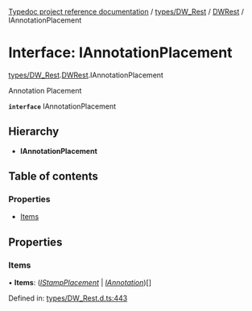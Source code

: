 [Typedoc project reference documentation](../README.md) / [types/DW_Rest](../modules/types_dw_rest.md) / [DWRest](../modules/types_dw_rest.dwrest.md) / IAnnotationPlacement

# Interface: IAnnotationPlacement

[types/DW_Rest](../modules/types_dw_rest.md).[DWRest](../modules/types_dw_rest.dwrest.md).IAnnotationPlacement

Annotation Placement

**`interface`** IAnnotationPlacement

## Hierarchy

* **IAnnotationPlacement**

## Table of contents

### Properties

- [Items](types_dw_rest.dwrest.iannotationplacement.md#items)

## Properties

### Items

• **Items**: ([*IStampPlacement*](types_dw_rest.dwrest.istampplacement.md) \| [*IAnnotation*](types_dw_rest.dwrest.iannotation.md))[]

Defined in: [types/DW_Rest.d.ts:443](https://github.com/DocuWare/REST-Sample-TS/blob/6171aa8/src/types/DW_Rest.d.ts#L443)
